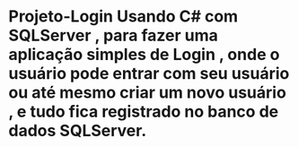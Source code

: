 # Projeto-Login Usando C# com SQLServer , para fazer uma aplicação simples de Login , onde o usuário pode entrar com seu usuário ou até mesmo criar um novo usuário , e tudo fica registrado no banco de dados SQLServer.
